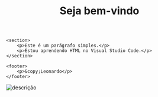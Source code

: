 <!DOCTYPE html>
<html lang="pt-br">
<head>
    <meta charset="UTF-8">
    <meta name="viewport" content="width=device-width, initial-scale=1.0">
    <title> A pagina </title>
</head>
<body>
    <header>
        <h1>Seja bem-vindo </h1>
    </header>
    
    <section>
        <p>Este é um parágrafo simples.</p>
        <p>Estou aprendendo HTML no Visual Studio Code.</p>
    </section>

    <footer>
        <p>&copy;Leonardo</p>
    </footer>
</body>
</html>
<img src="imagem.jpg" alt="descrição"imagem



